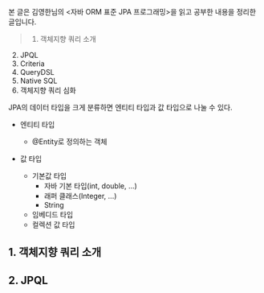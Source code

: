 본 글은 김영한님의 <자바 ORM 표준 JPA 프로그래밍>을 읽고 공부한 내용을 정리한 글입니다.

> 1. 객체지향 쿼리 소개
2. JPQL
3. Criteria
4. QueryDSL
5. Native SQL
6. 객체지향 쿼리 심화

JPA의 데이터 타입을 크게 분류하면 엔티티 타입과 값 타입으로 나눌 수 있다.
- 엔티티 타입
  - @Entity로 정의하는 객체

- 값 타입
   - 기본값 타입
      - 자바 기본 타입(int, double, ...)
      - 래퍼 클래스(Integer, ...)
      - String
  - 임베디드 타입
  - 컬렉션 값 타입
  
## 1. 객체지향 쿼리 소개
## 2. JPQL
 
